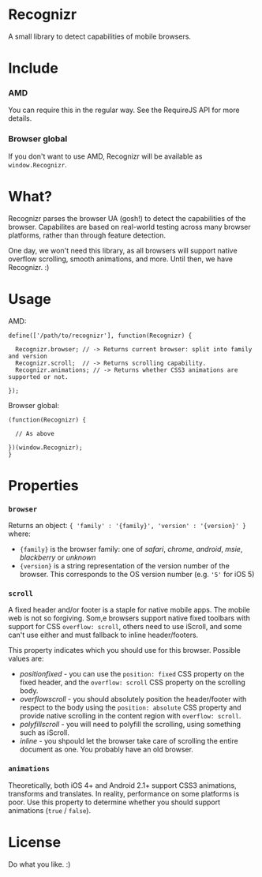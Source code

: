 Recognizr
=========

A small library to detect capabilities of mobile browsers.

Include
=======

### AMD

You can require this in the regular way. See the RequireJS API for more details.

### Browser global

If you don't want to use AMD, Recognizr will be available as `window.Recognizr`.

What?
=====

Recognizr parses the browser UA (gosh!) to detect the capabilities of the browser. Capabilites are based on real-world testing across many browser platforms, rather than through feature detection.

One day, we won't need this library, as all browsers will support native overflow scrolling, smooth animations, and more. Until then, we have Recognizr. :)

Usage
=====

AMD:
```
define(['/path/to/recognizr'], function(Recognizr) {

  Recognizr.browser; // -> Returns current browser: split into family and version
  Recognizr.scroll;  // -> Returns scrolling capability.
  Recognizr.animations; // -> Returns whether CSS3 animations are supported or not.
  
});
```

Browser global:
```
(function(Recognizr) {

  // As above
  
})(window.Recognizr);
}
```

Properties
==========

### `browser`
Returns an object:
`{ 'family' : '{family}', 'version' : '{version}' }`
where:
- `{family}` is the browser family: one of *safari*, *chrome*, *android*, *msie*, *blackberry* or *unknown*
- `{version}` is a string representation of the version number of the browser. This corresponds to the OS version number (e.g. `'5'` for iOS 5)

### `scroll`
A fixed header and/or footer is a staple for native mobile apps. The mobile web is not so forgiving. Som,e browsers support native fixed toolbars with support for CSS `overflow: scroll`, others need to use iScroll, and some can't use either and must fallback to inline header/footers.

This property indicates which you should use for this browser. Possible values are:
- *positionfixed* - you can use the `position: fixed` CSS property on the fixed header, and the `overflow: scroll` CSS property on the scrolling body.
- *overflowscroll* - you should absolutely position the header/footer with respect to the body using the `position: absolute` CSS property and provide native scrolling in the content region with `overflow: scroll`.
- *polyfillscroll* - you will need to polyfill the scrolling, using something such as iScroll.
- *inline* - you shpould let the browser take care of scrolling the entire document as one. You probably have an old browser.

### `animations`
Theoretically, both iOS 4+ and Android 2.1+ support CSS3 animations, transforms and translates. In reality, performance on some platforms is poor. Use this property to determine whether you should support animations (`true` / `false`).

License
=======

Do what you like. :)

